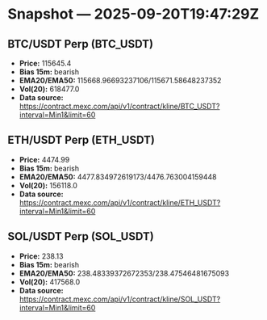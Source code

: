 # Snapshot — 2025-09-20T19:47:29Z

## BTC/USDT Perp (BTC_USDT)
- **Price:** 115645.4
- **Bias 15m:** bearish
- **EMA20/EMA50:** 115668.96693237106/115671.58648237352
- **Vol(20):** 618477.0
- **Data source:** https://contract.mexc.com/api/v1/contract/kline/BTC_USDT?interval=Min1&limit=60

## ETH/USDT Perp (ETH_USDT)
- **Price:** 4474.99
- **Bias 15m:** bearish
- **EMA20/EMA50:** 4477.834972619173/4476.763004159448
- **Vol(20):** 156118.0
- **Data source:** https://contract.mexc.com/api/v1/contract/kline/ETH_USDT?interval=Min1&limit=60

## SOL/USDT Perp (SOL_USDT)
- **Price:** 238.13
- **Bias 15m:** bearish
- **EMA20/EMA50:** 238.48339372672353/238.47546481675093
- **Vol(20):** 417568.0
- **Data source:** https://contract.mexc.com/api/v1/contract/kline/SOL_USDT?interval=Min1&limit=60
